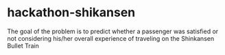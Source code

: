 # hackathon-shikansen
The goal of the problem is to predict whether a passenger was satisfied or not considering his/her overall experience of traveling on the Shinkansen Bullet Train
